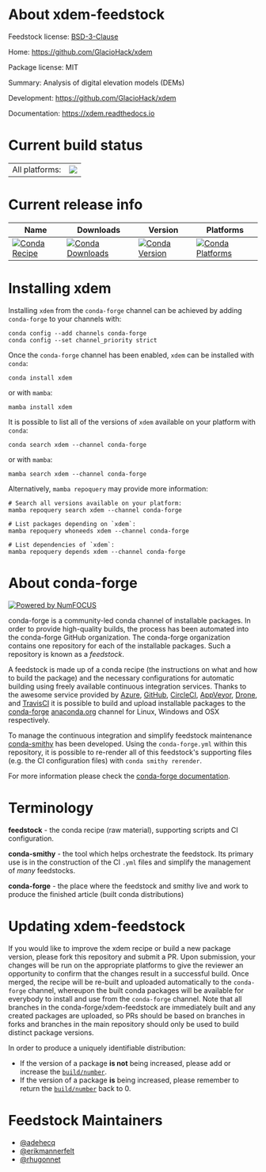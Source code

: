 About xdem-feedstock
====================

Feedstock license: [BSD-3-Clause](https://github.com/conda-forge/xdem-feedstock/blob/main/LICENSE.txt)

Home: https://github.com/GlacioHack/xdem

Package license: MIT

Summary: Analysis of digital elevation models (DEMs)

Development: https://github.com/GlacioHack/xdem

Documentation: https://xdem.readthedocs.io

Current build status
====================


<table><tr><td>All platforms:</td>
    <td>
      <a href="https://dev.azure.com/conda-forge/feedstock-builds/_build/latest?definitionId=12888&branchName=main">
        <img src="https://dev.azure.com/conda-forge/feedstock-builds/_apis/build/status/xdem-feedstock?branchName=main">
      </a>
    </td>
  </tr>
</table>

Current release info
====================

| Name | Downloads | Version | Platforms |
| --- | --- | --- | --- |
| [![Conda Recipe](https://img.shields.io/badge/recipe-xdem-green.svg)](https://anaconda.org/conda-forge/xdem) | [![Conda Downloads](https://img.shields.io/conda/dn/conda-forge/xdem.svg)](https://anaconda.org/conda-forge/xdem) | [![Conda Version](https://img.shields.io/conda/vn/conda-forge/xdem.svg)](https://anaconda.org/conda-forge/xdem) | [![Conda Platforms](https://img.shields.io/conda/pn/conda-forge/xdem.svg)](https://anaconda.org/conda-forge/xdem) |

Installing xdem
===============

Installing `xdem` from the `conda-forge` channel can be achieved by adding `conda-forge` to your channels with:

```
conda config --add channels conda-forge
conda config --set channel_priority strict
```

Once the `conda-forge` channel has been enabled, `xdem` can be installed with `conda`:

```
conda install xdem
```

or with `mamba`:

```
mamba install xdem
```

It is possible to list all of the versions of `xdem` available on your platform with `conda`:

```
conda search xdem --channel conda-forge
```

or with `mamba`:

```
mamba search xdem --channel conda-forge
```

Alternatively, `mamba repoquery` may provide more information:

```
# Search all versions available on your platform:
mamba repoquery search xdem --channel conda-forge

# List packages depending on `xdem`:
mamba repoquery whoneeds xdem --channel conda-forge

# List dependencies of `xdem`:
mamba repoquery depends xdem --channel conda-forge
```


About conda-forge
=================

[![Powered by
NumFOCUS](https://img.shields.io/badge/powered%20by-NumFOCUS-orange.svg?style=flat&colorA=E1523D&colorB=007D8A)](https://numfocus.org)

conda-forge is a community-led conda channel of installable packages.
In order to provide high-quality builds, the process has been automated into the
conda-forge GitHub organization. The conda-forge organization contains one repository
for each of the installable packages. Such a repository is known as a *feedstock*.

A feedstock is made up of a conda recipe (the instructions on what and how to build
the package) and the necessary configurations for automatic building using freely
available continuous integration services. Thanks to the awesome service provided by
[Azure](https://azure.microsoft.com/en-us/services/devops/), [GitHub](https://github.com/),
[CircleCI](https://circleci.com/), [AppVeyor](https://www.appveyor.com/),
[Drone](https://cloud.drone.io/welcome), and [TravisCI](https://travis-ci.com/)
it is possible to build and upload installable packages to the
[conda-forge](https://anaconda.org/conda-forge) [anaconda.org](https://anaconda.org/)
channel for Linux, Windows and OSX respectively.

To manage the continuous integration and simplify feedstock maintenance
[conda-smithy](https://github.com/conda-forge/conda-smithy) has been developed.
Using the ``conda-forge.yml`` within this repository, it is possible to re-render all of
this feedstock's supporting files (e.g. the CI configuration files) with ``conda smithy rerender``.

For more information please check the [conda-forge documentation](https://conda-forge.org/docs/).

Terminology
===========

**feedstock** - the conda recipe (raw material), supporting scripts and CI configuration.

**conda-smithy** - the tool which helps orchestrate the feedstock.
                   Its primary use is in the construction of the CI ``.yml`` files
                   and simplify the management of *many* feedstocks.

**conda-forge** - the place where the feedstock and smithy live and work to
                  produce the finished article (built conda distributions)


Updating xdem-feedstock
=======================

If you would like to improve the xdem recipe or build a new
package version, please fork this repository and submit a PR. Upon submission,
your changes will be run on the appropriate platforms to give the reviewer an
opportunity to confirm that the changes result in a successful build. Once
merged, the recipe will be re-built and uploaded automatically to the
`conda-forge` channel, whereupon the built conda packages will be available for
everybody to install and use from the `conda-forge` channel.
Note that all branches in the conda-forge/xdem-feedstock are
immediately built and any created packages are uploaded, so PRs should be based
on branches in forks and branches in the main repository should only be used to
build distinct package versions.

In order to produce a uniquely identifiable distribution:
 * If the version of a package **is not** being increased, please add or increase
   the [``build/number``](https://docs.conda.io/projects/conda-build/en/latest/resources/define-metadata.html#build-number-and-string).
 * If the version of a package **is** being increased, please remember to return
   the [``build/number``](https://docs.conda.io/projects/conda-build/en/latest/resources/define-metadata.html#build-number-and-string)
   back to 0.

Feedstock Maintainers
=====================

* [@adehecq](https://github.com/adehecq/)
* [@erikmannerfelt](https://github.com/erikmannerfelt/)
* [@rhugonnet](https://github.com/rhugonnet/)

